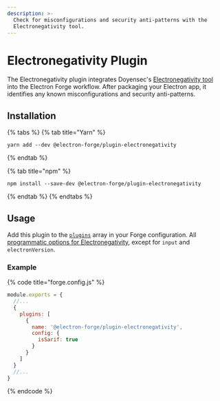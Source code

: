 ```yaml
---
description: >-
  Check for misconfigurations and security anti-patterns with the
  Electronegativity tool.
---
```


# Electronegativity Plugin

The Electronegativity plugin integrates Doyensec's [Electronegativity tool](https://github.com/doyensec/electronegativity#electronegativity) into the Electron Forge workflow. After packaging your Electron app, it identifies any known misconfigurations and security anti-patterns.

## Installation

{% tabs %}
{% tab title="Yarn" %}

```shell
yarn add --dev @electron-forge/plugin-electronegativity
```

{% endtab %}

{% tab title="npm" %}

```shell
npm install --save-dev @electron-forge/plugin-electronegativity
```

{% endtab %}
{% endtabs %}

## Usage

Add this plugin to the [`plugins`](../../configuration.md#plugins) array in your Forge configuration. All [programmatic options for Electronegativity](https://github.com/doyensec/electronegativity#programmatically), except for `input` and `electronVersion`.

### Example

{% code title="forge.config.js" %}

```javascript
module.exports = {
  //...
  {
    plugins: [
      {
        name: '@electron-forge/plugin-electronegativity',
        config: {
          isSarif: true
        }
      }
    ]
  }
  //...
}
```

{% endcode %}
